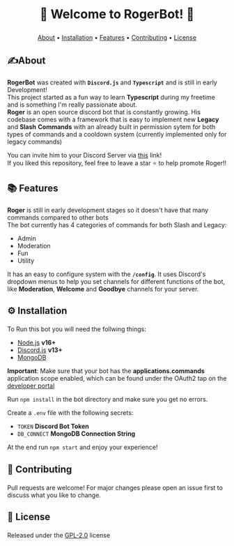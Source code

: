 # <p align="center">🤖 Welcome to RogerBot! 🤖</p>
<p dir="auto" align="center">
  <a href="#about">About</a>
  •
  <a href="#installation">Installation</a>
  •
  <a href="#Features">Features</a>
  •
  <a href="#Contributing">Contributing</a>
  •
  <a href="#license">License</a>
</p>

## <p id="about"> ✍️About </p>
**RogerBot** was created with <code><b>Discord.js</b></code> and <code><b>Typescript</b></code> and is still in early Development!  
This project started as a fun way to learn **Typescript** during my freetime and is something I'm really passionate about.   
**Roger** is an open source discord bot that is constantly growing. His codebase comes with a framework that is easy to implement new **Legacy** and **Slash** **Commands** with an already built in permission sytem for both types of commands and a cooldown system 
(currently implemented only for legacy commands)  

You can invite him to your Discord Server via [this](https://discord.com/api/oauth2/authorize?client_id=863861449083453440&permissions=8&scope=bot) link!  
If you liked this repository, feel free to leave a star ⭐ to help promote Roger!!

## <p id="features"> 📚 Features </p>
**Roger** is still in early development stages so it doesn't have that many commands compared to other bots  
The bot currently has 4 categories of commands for both Slash and Legacy: 
- Admin
- Moderation
- Fun
- Utility  
  
It has an easy to configure system with the <code>**/config**</code>. It uses Discord's dropdown menus to help you set
channels for different functions of the bot, like **Moderation**, **Welcome** and **Goodbye** channels for your server.
## <p id="installation"> ⚙️ Installation </p>


To Run this bot you will need the follwing things:
- [Node.js](https://nodejs.org/en/) <b>v16+</b>
- [Discord.js](https://discord.js.org/#/) <b>v13+</b>
- [MongoDB](https://www.mongodb.com/)  

**Important**: Make sure that your bot has the **applications.commands** application scope enabled, which can be found under the OAuth2 tap on the 
[developer portal](https://discord.com/developers/applications/)

Run <code>npm install</code> in the bot directory and make sure you get no errors.

Create a <code>.env</code> file with the following secrets:  
- <code>TOKEN</code> <b>Discord Bot Token</b>
- <code>DB_CONNECT</code> <b>MongoDB Connection String</b>  

At the end run <code>npm start</code> and enjoy your experience! 


## <p id="Contributing">📰 Contributing</p>

Pull requests are welcome! For major changes please open an issue first to discuss what you like to change.


## <p id="#license">📜 License</p>
Released under the [GPL-2.0](https://choosealicense.com/licenses/gpl-2.0/) license
